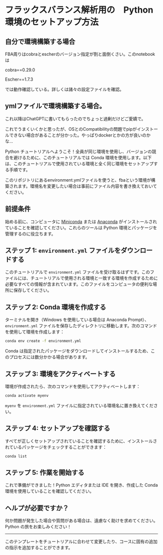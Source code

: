 

# フラックスバランス解析用の　Python 環境のセットアップ方法 

## 自分で環境構築する場合
FBA周りはcobraとescherのバージョン指定が割と面倒くさい。このnotebookは

cobra==0.29.0

Escher==1.7.3

では動作確認している。詳しくは諸々の設定ファイルを確認。


## ymlファイルで環境構築する場合。

これ以降はChatGPTに書いてもらったのでちょっと過剰だけどご愛嬌で。

これでうまくいくかと思ったが、OSとのCompatibilityの問題でpipがインストールできない場合があることが分かった。やっぱりdockerとかの方が良いのかな...




Python チュートリアルへようこそ！全員が同じ環境を使用し、バージョンの競合を避けるために、このチュートリアルでは Conda 環境を使用します。以下は、このチュートリアルで使用されている環境と全く同じ環境をセットアップする手順です。

このリポジトリにあるenvironment.ymlファイルを使うと、fbaという環境が構築されます。環境名を変更したい場合は事前にファイル内容を書き換えておいてください。

## 前提条件

始める前に、コンピュータに [Miniconda](https://docs.conda.io/en/latest/miniconda.html) または [Anaconda](https://www.anaconda.com/products/individual) がインストールされていることを確認してください。これらのツールは Python 環境とパッケージを管理するのに役立ちます。

## ステップ 1: `environment.yml` ファイルをダウンロードする

このチュートリアルで `environment.yml` ファイルを受け取るはずです。このファイルには、チュートリアルで使用される環境と一致する環境を作成するために必要なすべての情報が含まれています。このファイルをコンピュータの便利な場所に保存してください。

## ステップ 2: Conda 環境を作成する

ターミナルを開き（Windows を使用している場合は Anaconda Prompt）、`environment.yml` ファイルを保存したディレクトリに移動します。次のコマンドを使用して環境を作成します：

```bash
conda env create -f environment.yml
```

Conda は指定されたパッケージをダウンロードしてインストールするため、このプロセスには数分かかる場合があります。

## ステップ 3: 環境をアクティベートする

環境が作成されたら、次のコマンドを使用してアクティベートします：

```bash
conda activate myenv
```

`myenv` を `environment.yml` ファイルに指定されている環境名に置き換えてください。

## ステップ 4: セットアップを確認する

すべてが正しくセットアップされていることを確認するために、インストールされているパッケージをチェックすることができます：

```bash
conda list
```

## ステップ 5: 作業を開始する

これで準備ができました！Python エディタまたは IDE を開き、作成した Conda 環境を使用していることを確認してください。

## ヘルプが必要ですか？

何か問題が発生した場合や質問がある場合は、遠慮なく助けを求めてください。Python の旅をお楽しみください！

---

このテンプレートをチュートリアルに合わせて変更したり、コースに固有の追加の指示を追加することができます。
